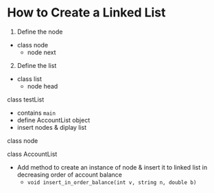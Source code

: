 
# How to Create a Linked List

1. Define the node

- class node
  - node next
  
2. Define the list

- class list
  - node head



class testList
- contains `main`
- define AccountList object
- insert nodes & diplay list

class node


class AccountList
- Add method to create an instance of node & insert it to linked list in decreasing order of account balance
  - `void insert_in_order_balance(int v, string n, double b)`

